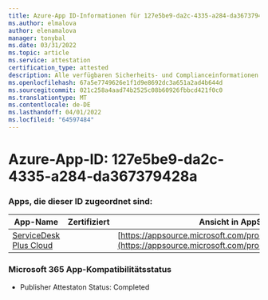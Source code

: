 ```yaml
---
title: Azure-App ID-Informationen für 127e5be9-da2c-4335-a284-da367379428a
ms.author: elmalova
author: elenamalova
manager: tonybal
ms.date: 03/31/2022
ms.topic: article
ms.service: attestation
certification_type: attested
description: Alle verfügbaren Sicherheits- und Complianceinformationen für 127e5be9-da2c-4335-a284-da367379428a.
ms.openlocfilehash: 67a5e7749626e1f1d9e8692dc3a651a2ad4b644d
ms.sourcegitcommit: 021c258a4aad74b2525c08b60926fbbcd421f0c0
ms.translationtype: MT
ms.contentlocale: de-DE
ms.lasthandoff: 04/01/2022
ms.locfileid: "64597484"
---
```

# <a name="azure-app-id-127e5be9-da2c-4335-a284-da367379428a"></a>Azure-App-ID: 127e5be9-da2c-4335-a284-da367379428a


### <a name="apps-associated-with-this-id"></a>Apps, die dieser ID zugeordnet sind:
| **App-Name** | **Zertifiziert** | **Ansicht in AppSource** |
|--------------|---------------|-----------------------|
| [ServiceDesk Plus Cloud](../forward/WA200000037.md) |  | [https://appsource.microsoft.com/product/office/WA200000037](https://appsource.microsoft.com/product/office/WA200000037) |

### <a name="microsoft-365-app-compliance-status"></a>Microsoft 365 App-Kompatibilitätsstatus
- Publisher Attestaton Status: Completed
